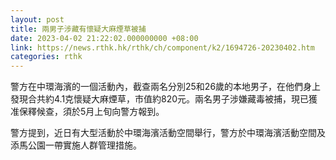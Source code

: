 ```yaml
---
layout: post
title: 兩男子涉藏有懷疑大麻煙草被捕
date: 2023-04-02 21:22:02.000000000 +08:00
link: https://news.rthk.hk/rthk/ch/component/k2/1694726-20230402.htm
categories: rthk
---
```


警方在中環海濱的一個活動內，截查兩名分別25和26歲的本地男子，在他們身上發現合共約4.1克懷疑大麻煙草，市值約820元。兩名男子涉嫌藏毒被捕，現已獲准保釋候查，須於5月上旬向警方報到。

警方提到，近日有大型活動於中環海濱活動空間舉行，警方於中環海濱活動空間及添馬公園一帶實施人群管理措施。
